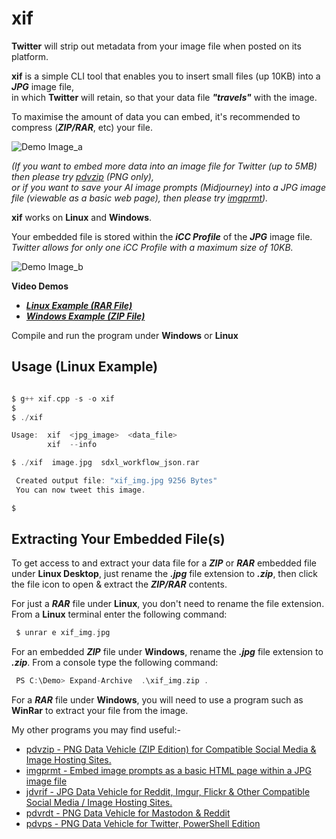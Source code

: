 # xif

**Twitter** will strip out metadata from your image file when posted on its platform.

**xif** is a simple CLI tool that enables you to insert small files (up 10KB) into a ***JPG*** image file,  
in which **Twitter** will retain, so that your data file ***"travels"*** with the image.

To maximise the amount of data you can embed, it's recommended to compress (***ZIP/RAR***, etc) your file.  

![Demo Image_a](https://github.com/CleasbyCode/xif/blob/main/demo_image/F4TBIQSXYAAHqSc.jpg) 

*(If you want to embed more data into an image file for Twitter (up to 5MB) then please try [pdvzip](https://github.com/CleasbyCode/pdvzip)  (PNG only),  
or if you want to save your AI image prompts (Midjourney) into a JPG image file (viewable as a basic web page), then please try [imgprmt](https://github.com/CleasbyCode/imgprmt)).*

**xif** works on **Linux** and **Windows**.  

Your embedded file is stored within the ***iCC Profile*** of the ***JPG*** image file.  
*Twitter allows for only one iCC Profile with a maximum size of 10KB.* 

![Demo Image_b](https://github.com/CleasbyCode/xif/blob/main/demo_image/icc_dem.png)  

**Video Demos**  

* [***Linux Example (RAR File)***](https://youtu.be/b9vgvgdYdVo)
* [***Windows Example (ZIP File)***](https://youtu.be/e6scfpxpCbY)
  
Compile and run the program under **Windows** or **Linux**  

## Usage (Linux Example)

```c

$ g++ xif.cpp -s -o xif
$
$ ./xif

Usage:  xif  <jpg_image>  <data_file>
        xif  --info

$ ./xif  image.jpg  sdxl_workflow_json.rar

 Created output file: "xif_img.jpg 9256 Bytes"
 You can now tweet this image.

$

```
## Extracting Your Embedded File(s)

To get access to and extract your data file for a ***ZIP*** or ***RAR*** embedded file under **Linux Desktop**, just rename 
the ***.jpg*** file extension to ***.zip***, then click the file icon to open & extract the ***ZIP/RAR*** contents.

For just a ***RAR*** file under **Linux**, you don't need to rename the file extension. From a **Linux** terminal enter the following command:

```c 
 $ unrar e xif_img.jpg
```

For an embedded ***ZIP*** file under **Windows**, rename the ***.jpg*** file extension to ***.zip***. From a console type the following command:

```c
 PS C:\Demo> Expand-Archive  .\xif_img.zip .
```
For a ***RAR*** file under **Windows**, you will need to use a program such as **WinRar** to extract your file from the image.


My other programs you may find useful:-  

* [pdvzip - PNG Data Vehicle (ZIP Edition) for Compatible Social Media & Image Hosting Sites.](https://github.com/CleasbyCode/pdvzip)
* [imgprmt - Embed image prompts as a basic HTML page within a JPG image file](https://github.com/CleasbyCode/imgprmt)
* [jdvrif - JPG Data Vehicle for Reddit, Imgur, Flickr & Other Compatible Social Media / Image Hosting Sites.](https://github.com/CleasbyCode/jdvrif)
* [pdvrdt - PNG Data Vehicle for Mastodon & Reddit](https://github.com/CleasbyCode/pdvrdt)  
* [pdvps - PNG Data Vehicle for Twitter, PowerShell Edition](https://github.com/CleasbyCode/pdvps)   

##

